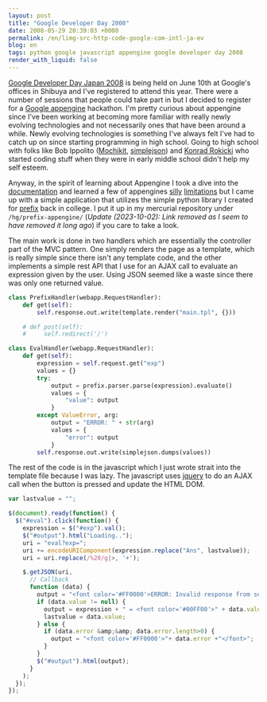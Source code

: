 ```yaml
---
layout: post
title: "Google Developer Day 2008"
date: 2008-05-29 20:39:03 +0000
permalink: /en/limg-src-http-code-google-com-intl-ja-ev
blog: en
tags: python google javascript appengine google developer day 2008
render_with_liquid: false
---
```


<!-- textlint-disable rousseau -->

[Google Developer Day Japan
2008](http://code.google.com/intl/ja/events/developerday/2008/home.html) is
being held on June 10th at Google's offices in Shibuya and I've registered to
attend this year. There were a number of sessions that people could take part
in but I decided to register for a
[Google appengine](http://code.google.com/appengine/) hackathon. I'm pretty
curious about appengine since I've been working at becoming more familiar with
really newly evolving technologies and not necessarily ones that have been
around a while. Newly evolving technologies is something I've always felt I've
had to catch up on since starting programming in high school. Going to high
school with folks like Bob Ippolito ([Mochikit](http://www.mochikit.com),
[simplejson](http://undefined.org/python/#simplejson)) and
[Konrad Rokicki](http://www.facebook.com/profile.php?id=5317298) who started
coding stuff when they were in early middle school didn't help my self esteem.

Anyway, in the spirit of learning about Appengine I took a dive into the
[documentation](http://code.google.com/appengine/docs/) and learned a few of
appengines [silly](http://twitter.com/IanMLewis/statuses/821766091)
[limitations](http://twitter.com/IanMLewis/statuses/821750608) but I came up
with a simple application that utilizes the simple python library I created for
[prefix](http://prefix.sourceforge.net/) back in college. I put it up in my
mercurial repository under `/hg/prefix-appengine/` (_Update (2023-10-02): Link
removed as I seem to have removed it long ago_) if you care to take a look.

The main work is done in two handlers which are essentially the controller part
of the MVC pattern. One simply renders the page as a template, which is really
simple since there isn't any template code, and the other implements a simple
rest API that I use for an AJAX call to evaluate an expression given by the
user. Using JSON seemed like a waste since there was only one returned value.

```python
class PrefixHandler(webapp.RequestHandler):
    def get(self):
        self.response.out.write(template.render("main.tpl", {}))

    # def post(self):
    #     self.redirect('/')

class EvalHandler(webapp.RequestHandler):
    def get(self):
        expression = self.request.get("exp")
        values = {}
        try:
            output = prefix.parser.parse(expression).evaluate()
            values = {
                "value": output
            }
        except ValueError, arg:
            output = "ERROR: " + str(arg)
            values = {
                "error": output
            }
        self.response.out.write(simplejson.dumps(values))
```

The rest of the code is in the javascript which I just wrote strait into the
template file because I was lazy. The javascript uses
[jquery](http://jquery.com) to do an AJAX call when the button is pressed and
update the HTML DOM.

```javascript
var lastvalue = "";

$(document).ready(function() {
  $("#eval").click(function() {
    expression = $("#exp").val();
    $("#output").html("Loading..");
    uri = "eval?exp=";
    uri += encodeURIComponent(expression.replace("Ans", lastvalue));
    uri = uri.replace(/%20/g|>, '+');

    $.getJSON(uri,
      // Callback
      function (data) {
        output = "<font color='#FF0000'>ERROR: Invalid response from server</font>";
        if (data.value != null) {
          output = expression + " = <font color='#00FF00'>" + data.value + "</font>";
          lastvalue = data.value;
        } else {
          if (data.error &amp;&amp; data.error.length>0) {
            output = "<font color='#FF0000'>"+ data.error +"</font>";
          }
        }
        $("#output").html(output);
      }
    );
  });
});
```

<!-- textlint-enable rousseau -->
